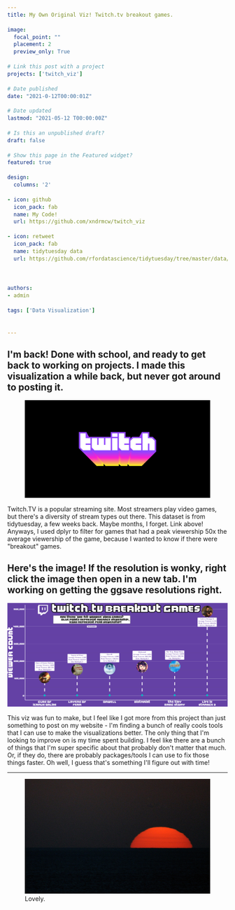 ```yaml
---
title: My Own Original Viz! Twitch.tv breakout games.

image:
  focal_point: ""
  placement: 2
  preview_only: True

# Link this post with a project
projects: ['twitch_viz']

# Date published
date: "2021-0-12T00:00:01Z"

# Date updated
lastmod: "2021-05-12 T00:00:00Z"

# Is this an unpublished draft?
draft: false

# Show this page in the Featured widget?
featured: true

design:
  columns: '2'

- icon: github
  icon_pack: fab
  name: My Code!
  url: https://github.com/xndrmcw/twitch_viz

- icon: retweet
  icon_pack: fab
  name: tidytuesday data
  url: https://github.com/rfordatascience/tidytuesday/tree/master/data/2019/2019-07-30



authors:
- admin

tags: ['Data Visualization']


---
```

## I'm back! Done with school, and ready to get back to working on projects. I made this visualization a while back, but never got around to posting it.

<figure>
  <img src="header.jpg">
</figure>

Twitch.TV is a popular streaming site. Most streamers play video games, but there's a diversity of stream types out there. This dataset is from tidytuesday, a few weeks back. Maybe months, I forget. Link above! Anyways, I used dplyr to filter for games that had a peak viewership 50x the average viewership of the game, because I wanted to know if there were "breakout" games.


## Here's the image! If the resolution is wonky, right click the image then open in a new tab. I'm working on getting the ggsave resolutions right.

<img src="graph.png">

This viz was fun to make, but I feel like I got more from this project than just something to post on my website - I'm finding a bunch of really cools tools that I can use to make the visualizations better. The only thing that I'm looking to improve on is my time spent building. I feel like there are a bunch of things that I'm super specific about that probably don't matter that much. Or, if they do, there are probably packages/tools I can use to fix those things faster. Oh well, I guess that's something I'll figure out with time!

---


<figure>
  <img src="sunset.jpg">
  <figcaption>Lovely.</figcaption>
</figure>
